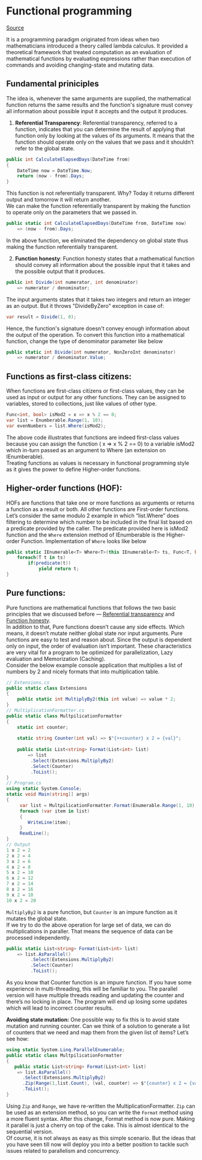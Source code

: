 # Functional programming
[Source](https://medium.com/@naveenrtr/introduction-to-functional-programming-with-c-b167f15221e1)

It is a programming paradigm originated from ideas when two mathematicians introduced a theory called lambda calculus. It provided a theoretical framework that treated computation as an evaluation of mathematical functions by evaluating expressions rather than execution of commands and avoiding changing-state and mutating data.

## Fundamental priniciples
The idea is, whenever the same arguments are supplied, the mathematical function returns the same results and the function's signature must convey all information about possible input it accepts and the output it produces. 

1. **Referential Transparency**:
Referential transparency, referred to a function, indicates that you can determine the result of applying that function only by looking at the values of its arguments. It means that the function should operate only on the values that we pass and it shouldn’t refer to the global state.
``` csharp
public int CalculateElapsedDays(DateTime from)
{
    DateTime now = DateTime.Now;
    return (now - from).Days;
}
```
This function is not referentially transparent. Why? Today it returns different output and tomorrow it will return another.  
We can make the function referentially transparent by making the function to operate only on the parameters that we passed in.
``` csharp
public static int CalculateElapsedDays(DateTime from, DateTime now)
    => (now - from).Days;
```
In the above function, we eliminated the dependency on global state thus making the function referentially transparent.

2. **Function honesty**:
Function honesty states that a mathematical function should convey all information about the possible input that it takes and the possible output that it produces. 
``` csharp
public int Divide(int numerator, int denominator)
    => numerator / denominator;
```
The input arguments states that it takes two integers and return an integer as an output. But it throws "DivideByZero" exception in case of:
``` csharp
var result = Divide(1, 0);
```
Hence, the function's signature doesn't convey enough information about the output of the operation. 
To convert this function into a mathematical function, change the type of denominator parameter like below
``` csharp
public static int Divide(int numerator, NonZeroInt denominator)
    => numerator / denominator.Value;
```

## Functions as first-class citizens:
When functions are first-class citizens or first-class values, they can be used as input or output for any other functions. They can be assigned to variables, stored to collections, just like values of other type. 
```csharp
Func<int, bool> isMod2 = x => x % 2 == 0;
var list = Enumberable.Range(1, 10);
var evenNumbers = list.Where(isMod2);
```
The above code illustrates that functions are indeed first-class values because you can assign the function ( x => x % 2 == 0) to a variable isMod2 which in-turn passed as an argument to Where (an extension on IEnumberable).  
Treating functions as values is necessary in functional programming style as it gives the power to define Higher-order functions.

## Higher-order functions (HOF):
HOFs are functions that take one or more functions as arguments or returns a function as a result or both. All other functions are First-order functions.  
Let’s consider the same modulo 2 example in which “list.Where” does filtering to determine which number to be included in the final list based on a predicate provided by the caller. The predicate provided here is isMod2 function and the `Where` extension method of IEnumberable is the Higher-order Function. Implementation of `Where` looks like below
```csharp
public static IEnumerable<T> Where<T>(this IEnumerable<T> ts, Func<T, bool> predicate){
    foreach(T t in ts)
        if(predicate(t))
            yield return t;
}
```

## Pure functions:
Pure functions are mathematical functions that follows the two basic principles that we discussed before — [Referential transparency]() and [Function honesty]().  
In addition to that, Pure functions doesn’t cause any side effects. Which means, it doesn’t mutate neither global state nor input arguments. Pure functions are easy to test and reason about. Since the output is dependent only on input, the order of evaluation isn’t important. These characteristics are very vital for a program to be optimized for parallelization, Lazy evaluation and Memorization (Caching).  
Consider the below example console application that multiplies a list of numbers by 2 and nicely formats that into multiplication table.
```csharp
// Extensions.cs
public static class Extensions
{
    public static int MultiplyBy2(this int value) => value * 2;
}
// MultiplicationFormatter.cs
public static class MultpilicationFormatter
{
    static int counter;
 
    static string Counter(int val) => $"{++counter} x 2 = {val}";
 
    public static List<string> Format(List<int> list)
        => list
         .Select(Extensions.MultiplyBy2)
         .Select(Counter)
         .ToList();
}
// Program.cs
using static System.Console;
static void Main(string[] args)
{
     var list = MultpilicationFormatter.Format(Enumerable.Range(1, 10).ToList());
     foreach (var item in list)
     {
        WriteLine(item);
     }
     ReadLine();
}
// Output
1 x 2 = 2
2 x 2 = 4
3 x 2 = 6
4 x 2 = 8
5 x 2 = 10
6 x 2 = 12
7 x 2 = 14
8 x 2 = 16
9 x 2 = 18
10 x 2 = 20

```

`MultiplyBy2` is a pure function, but `Counter` is an impure function as it mutates the global state.  
If we try to do the above operation for large set of data, we can do multiplications in paraller. That means the sequence of data can be processed independently.
```csharp
public static List<string> Format(List<int> list)
    => list.AsParallel()
         .Select(Extensions.MultiplyBy2)
         .Select(Counter)
         .ToList();
```

As you know that Counter function is an impure function. If you have some experience in multi-threading, this will be familiar to you. The parallel version will have multiple threads reading and updating the counter and there’s no locking in place. The program will end up losing some updates which will lead to incorrect counter results.

**Avoiding state mutation:** One possible way to fix this is to avoid state mutation and running counter. Can we think of a solution to generate a list of counters that we need and map them from the given list of items? Let’s see how:
```csharp
using static System.Linq.ParallelEnumerable;
public static class MultpilicationFormatter
{
   public static List<string> Format(List<int> list)
    => list.AsParallel()
      .Select(Extensions.MultiplyBy2)
      .Zip(Range(1,list.Count), (val, counter) => $"{counter} x 2 = {val}")
      .ToList();
}
```

Using `Zip` and `Range`, we have re-written the MultiplicationFormatter. `Zip` can be used as an extension method, so you can write the `Format` method using a more fluent syntax. After this change, Format method is now pure. Making it parallel is just a cherry on top of the cake. This is almost identical to the sequential version.  
Of course, it is not always as easy as this simple scenario. But the ideas that you have seen till now will deploy you into a better position to tackle such issues related to parallelism and concurrency.
